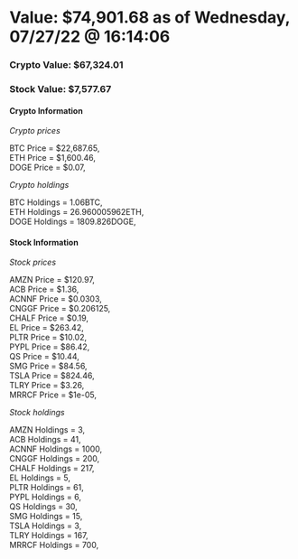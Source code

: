# Value: $74,901.68 as of Wednesday, 07/27/22 @ 16:14:06 

### Crypto Value: $67,324.01

### Stock Value: $7,577.67

#### Crypto Information 
*Crypto prices* 

BTC Price = $22,687.65,  
ETH Price = $1,600.46,  
DOGE Price = $0.07,  


*Crypto holdings* 

BTC Holdings = 1.06BTC,  
ETH Holdings = 26.960005962ETH,  
DOGE Holdings = 1809.826DOGE,  


#### Stock Information 

*Stock prices* 

AMZN Price = $120.97,  
ACB Price = $1.36,  
ACNNF Price = $0.0303,  
CNGGF Price = $0.206125,  
CHALF Price = $0.19,  
EL Price = $263.42,  
PLTR Price = $10.02,  
PYPL Price = $86.42,  
QS Price = $10.44,  
SMG Price = $84.56,  
TSLA Price = $824.46,  
TLRY Price = $3.26,  
MRRCF Price = $1e-05,  


*Stock holdings* 

AMZN Holdings = 3,  
ACB Holdings = 41,  
ACNNF Holdings = 1000,  
CNGGF Holdings = 200,  
CHALF Holdings = 217,  
EL Holdings = 5,  
PLTR Holdings = 61,  
PYPL Holdings = 6,  
QS Holdings = 30,  
SMG Holdings = 15,  
TSLA Holdings = 3,  
TLRY Holdings = 167,  
MRRCF Holdings = 700,  


